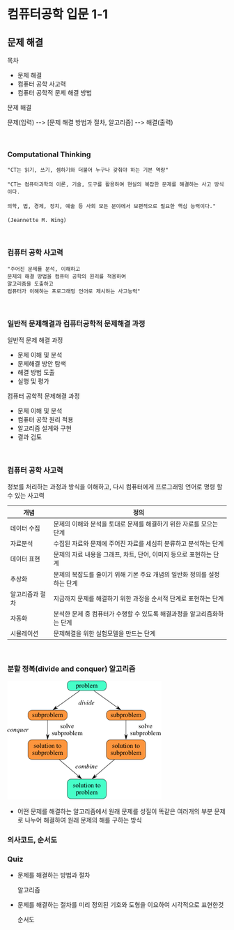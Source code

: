 # 컴퓨터공학 입문  1-1

## 문제 해결

목차

- 문제 해결
- 컴퓨터 공학 사고력
- 컴퓨터 공학적 문제 해결 방법



문제 해결

문제(입력) --> [문제 해결 방법과 절차, 알고리즘] --> 해결(출력)

<br/>

### Computational Thinking

```
"CT는 읽기, 쓰기, 셈하기와 더불어 누구나 갖춰야 하는 기본 역량"

"CT는 컴퓨터과학의 이론, 기술, 도구를 활용하여 현실의 복잡한 문제를 해결하는 사고 방식이다.

의학, 법, 경제, 정치, 예술 등 사회 모든 분야에서 보편적으로 필요한 핵심 능력이다."

(Jeannette M. Wing)
```

<br/>

### 컴퓨터 공학 사고력

```
"주어진 문제를 분석, 이해하고
문제의 해결 방법을 컴퓨터 공학의 원리를 적용하여
알고리즘을 도출하고
컴퓨터가 이해하는 프로그래밍 언어로 제시하는 사고능력"
```

<br/>

### 일반적 문제해결과 컴퓨터공학적 문제해결 과정

일반적 문제 해결 과정

- 문제 이해 및 분석
- 문제해결 방안 탐색
- 해결 방법 도출
- 실행 및 평가



컴퓨터 공학적 문제해결 과정

- 문제 이해 및 분석
- 컴퓨터 공학 원리 적용
- 알고리즘 설계와 구현
- 결과 검토

<br/>

### 컴퓨터 공학 사고력

정보를 처리하는 과정과 방식을 이해하고, 다시 컴퓨터에게 프로그래밍 언어로 명령 할 수 있는 사고력

| 개념            | 정의                                                         |
| --------------- | ------------------------------------------------------------ |
| 데이터 수집     | 문제의 이해와 분석을 토대로 문제를 해결하기 위한 자료를 모으는 단계 |
| 자료분석        | 수집된 자료와 문제에 주어진 자료를 세심히 분류하고 분석하는 단계 |
| 데이터 표현     | 문제의 자료 내용을 그래프, 차트, 단어, 이미지 등으로 표현하는 단계 |
| 추상화          | 문제의 복잡도를 줄이기 위해 기본 주요 개념의 일반화 정의를 설정하는 단계 |
| 알고리즘과 절차 | 지금까지 문제를 해결하기 위한 과정을 순서적 단계로 표현하는 단계 |
| 자동화          | 분석한 문제 중 컴퓨터가 수행할 수 있도록 해결과정을 알고리즘화하는 단계 |
| 시뮬레이션      | 문제해결을 위한 실험모델을 만드는 단계                       |

<br/>

### 분할 정복(divide and conquer) 알고리즘

![](./img/divide.png)

- 어떤 문제를 해결하는 알고리즘에서 원래 문제를 성질이 똑같은 여러개의 부분 문제로 나누어 해결하여 원래 문제의 해를 구하는 방식



### 의사코드, 순서도



### Quiz

- 문제를 해결하는 방법과 절차

  알고리즘

- 문제를 해결하는 절차를 미리 정의된 기호와 도형을 이요하여 시각적으로 표현한것

  순서도









